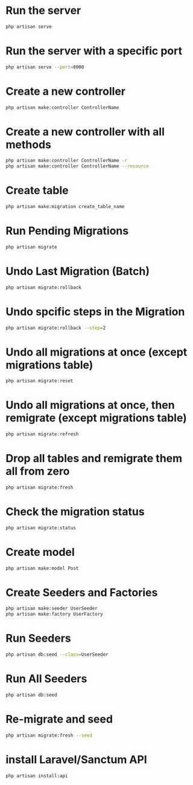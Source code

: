 # Run the server
```bash
php artisan serve
```

# Run the server with a specific port
```bash
php artisan serve --port=8000
```

# Create a new controller
```bash
php artisan make:controller ControllerName
```

# Create a new controller with all methods
```bash
php artisan make:controller ControllerName -r
php artisan make:controller ControllerName --resource
```

<!-- Migrations -->

# Create table 
```bash
php artisan make:migration create_table_name
```

# Run Pending Migrations
```bash
php artisan migrate
```

# Undo Last Migration (Batch)
```bash
php artisan migrate:rollback
```

# Undo spcific steps in the Migration
```bash
php artisan migrate:rollback --step=2
```

# Undo all migrations at once (except migrations table)
```bash
php artisan migrate:reset
```

# Undo all migrations at once, then remigrate (except migrations table)
```bash
php artisan migrate:refresh
```

# Drop all tables and remigrate them all from zero
```bash
php artisan migrate:fresh
```

# Check the migration status
```bash
php artisan migrate:status
```


# Create model
```bash
php artisan make:model Post
```
<!-- Seeders and Factory -->
# Create Seeders and Factories
```bash
php artisan make:seeder UserSeeder
php artisan make:factory UserFactory
```
# Run Seeders
```bash
php artisan db:seed --class=UserSeeder
```
# Run All Seeders
```bash
php artisan db:seed
```
# Re-migrate and seed
```bash
php artisan migrate:fresh --seed
```

# install Laravel/Sanctum API
```bash
php artisan install:api
```
